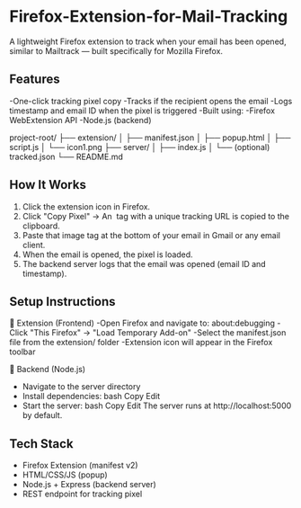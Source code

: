 # Firefox-Extension-for-Mail-Tracking

A lightweight Firefox extension to track when your email has been opened, similar to Mailtrack — built specifically for Mozilla Firefox.

 ## Features
-One-click tracking pixel copy
-Tracks if the recipient opens the email
-Logs timestamp and email ID when the pixel is triggered
-Built using:
-Firefox WebExtension API
-Node.js (backend)

project-root/
├── extension/
│   ├── manifest.json
│   ├── popup.html
│   ├── script.js
│   └── icon1.png
├── server/
│   ├── index.js
│   └── (optional) tracked.json
└── README.md

## How It Works
1. Click the extension icon in Firefox.
2. Click "Copy Pixel" → An <img> tag with a unique tracking URL is copied to the clipboard.
3. Paste that image tag at the bottom of your email in Gmail or any email client.
4. When the email is opened, the pixel is loaded.
5. The backend server logs that the email was opened (email ID and timestamp).

## Setup Instructions
🔹 Extension (Frontend)
-Open Firefox and navigate to: about:debugging
-Click "This Firefox" → "Load Temporary Add-on"
-Select the manifest.json file from the extension/ folder
-Extension icon will appear in the Firefox toolbar

🔸 Backend (Node.js)
- Navigate to the server directory
- Install dependencies:
bash
Copy
Edit
- Start the server:
bash
Copy
Edit
The server runs at http://localhost:5000 by default.


## Tech Stack
- Firefox Extension (manifest v2)
- HTML/CSS/JS (popup)
- Node.js + Express (backend server)
- REST endpoint for tracking pixel
